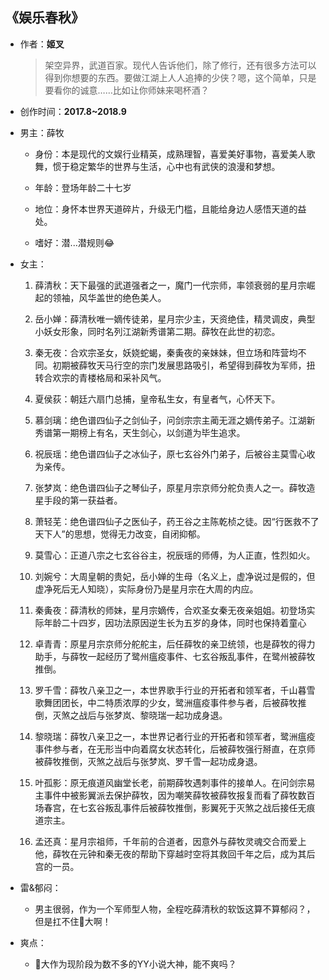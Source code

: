 ## 《娱乐春秋》

- 作者：**姬叉**
  
    > 架空异界，武道百家。现代人告诉他们，除了修行，还有很多方法可以得到你想要的东西。要做江湖上人人追捧的少侠？嗯，这个简单，只是要看你的诚意……比如让你师妹来喝杯酒？

- 创作时间：**2017.8~2018.9**

- 男主：薛牧

  * 身份：本是现代的文娱行业精英，成熟理智，喜爱美好事物，喜爱美人歌舞，惯于稳定繁华的世界与生活，心中也有武侠的浪漫和梦想。
  
  * 年龄：登场年龄二十七岁
  * 地位：身怀本世界天道碎片，升级无门槛，且能给身边人感悟天道的益处。
  * 嗜好：潜...潜规则😂

- 女主：

  1. 薛清秋：天下最强的武道强者之一，魔门一代宗师，率领衰弱的星月宗崛起的领袖，风华盖世的绝色美人。

  2. 岳小婵：薛清秋唯一嫡传徒弟，星月宗少主，天资绝佳，精灵调皮，典型小妖女形象，同时名列江湖新秀谱第二期。薛牧在此世的初恋。
  3. 秦无夜：合欢宗圣女，妖娆蛇蝎，秦夤夜的亲妹妹，但立场和阵营均不同。初期被薛牧天马行空的宗门发展思路吸引，希望得到薛牧为军师，扭转合欢宗的青楼格局和采补风气。
  4. 夏侯荻：朝廷六扇门总捕，皇帝私生女，有皇者气，心怀天下。
  5. 慕剑璃：绝色谱四仙子之剑仙子，问剑宗宗主蔺无涯之嫡传弟子。江湖新秀谱第一期榜上有名，天生剑心，以剑道为毕生追求。
  6. 祝辰瑶：绝色谱四仙子之冰仙子，原七玄谷外门弟子，后被谷主莫雪心收为亲传。
  7. 张梦岚：绝色谱四仙子之琴仙子，原星月宗京师分舵负责人之一。薛牧造星手段的第一获益者。
  8. 萧轻芜：绝色谱四仙子之医仙子，药王谷之主陈乾桢之徒。因“行医救不了天下人”的思想，觉得无力改变，自闭抑郁。
  9. 莫雪心：正道八宗之七玄谷谷主，祝辰瑶的师傅，为人正直，性烈如火。
  10. 刘婉兮：大周皇朝的贵妃，岳小婵的生母（名义上，虚净说过是假的，但虚净死后无人知晓），实际身份乃是星月宗在大周的内应。
  11. 秦夤夜：薛清秋的师妹，星月宗嫡传，合欢圣女秦无夜亲姐姐。初登场实际年龄二十四岁，因功法原因逆生长为五岁的身体，同时也保持着童心
  12. 卓青青：原星月宗京师分舵舵主，后任薛牧的亲卫统领，也是薛牧的得力助手，与薛牧一起经历了鹭州瘟疫事件、七玄谷叛乱事件，在鹭州被薛牧推倒。
  13. 罗千雪：薛牧八亲卫之一，本世界歌手行业的开拓者和领军者，千山暮雪歌舞团团长，中二特质浓厚的少女，鹭洲瘟疫事件参与者，后被薛牧推倒，灭煞之战后与张梦岚、黎晓瑞一起功成身退。
  14. 黎晓瑞：薛牧八亲卫之一，本世界记者行业的开拓者和领军者，鹭洲瘟疫事件参与者，在无形当中向着腐女状态转化，后被薛牧强行掰直，在京师被薛牧推倒，灭煞之战后与张梦岚、罗千雪一起功成身退。
  15. 叶孤影：原无痕道风幽堂长老，前期薛牧遇刺事件的接单人。在问剑宗易主事件中被影翼派去保护薛牧，因为嘲笑薛牧被薛牧报复而看了薛牧数百场春宫，在七玄谷叛乱事件后被薛牧推倒，影翼死于灭煞之战后接任无痕道宗主。
  16. 孟还真：星月宗祖师，千年前的合道者，因意外与薛牧灵魂交合而爱上他，薛牧在元钟和秦无夜的帮助下穿越时空将其救回千年之后，成为其后宫的一员。

- 雷&郁闷：

  * 男主很弱，作为一个军师型人物，全程吃薛清秋的软饭这算不算郁闷？，但是扛不住🐓大啊！

- 爽点：
  
  * 🐓大作为现阶段为数不多的YY小说大神，能不爽吗？